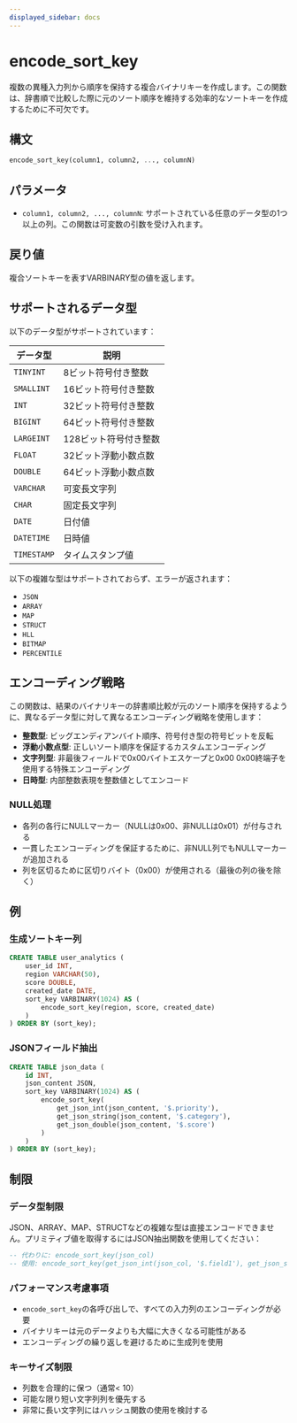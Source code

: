 ```yaml
---
displayed_sidebar: docs
---
```


# encode_sort_key

複数の異種入力列から順序を保持する複合バイナリキーを作成します。この関数は、辞書順で比較した際に元のソート順序を維持する効率的なソートキーを作成するために不可欠です。

## 構文

```SQL
encode_sort_key(column1, column2, ..., columnN)
```

## パラメータ

- `column1, column2, ..., columnN`: サポートされている任意のデータ型の1つ以上の列。この関数は可変数の引数を受け入れます。

## 戻り値

複合ソートキーを表すVARBINARY型の値を返します。

## サポートされるデータ型

以下のデータ型がサポートされています：

| データ型 | 説明 |
|----------|------|
| `TINYINT` | 8ビット符号付き整数 |
| `SMALLINT` | 16ビット符号付き整数 |
| `INT` | 32ビット符号付き整数 |
| `BIGINT` | 64ビット符号付き整数 |
| `LARGEINT` | 128ビット符号付き整数 |
| `FLOAT` | 32ビット浮動小数点数 |
| `DOUBLE` | 64ビット浮動小数点数 |
| `VARCHAR` | 可変長文字列 |
| `CHAR` | 固定長文字列 |
| `DATE` | 日付値 |
| `DATETIME` | 日時値 |
| `TIMESTAMP` | タイムスタンプ値 |

以下の複雑な型はサポートされておらず、エラーが返されます：

- `JSON`
- `ARRAY`
- `MAP`
- `STRUCT`
- `HLL`
- `BITMAP`
- `PERCENTILE`

## エンコーディング戦略

この関数は、結果のバイナリキーの辞書順比較が元のソート順序を保持するように、異なるデータ型に対して異なるエンコーディング戦略を使用します：

- **整数型**: ビッグエンディアンバイト順序、符号付き型の符号ビットを反転
- **浮動小数点型**: 正しいソート順序を保証するカスタムエンコーディング
- **文字列型**: 非最後フィールドで0x00バイトエスケープと0x00 0x00終端子を使用する特殊エンコーディング
- **日時型**: 内部整数表現を整数値としてエンコード

### NULL処理

- 各列の各行にNULLマーカー（NULLは0x00、非NULLは0x01）が付与される
- 一貫したエンコーディングを保証するために、非NULL列でもNULLマーカーが追加される
- 列を区切るために区切りバイト（0x00）が使用される（最後の列の後を除く）

## 例

### 生成ソートキー列

```sql
CREATE TABLE user_analytics (
    user_id INT,
    region VARCHAR(50),
    score DOUBLE,
    created_date DATE,
    sort_key VARBINARY(1024) AS (
        encode_sort_key(region, score, created_date)
    )
) ORDER BY (sort_key);
```

### JSONフィールド抽出

```sql
CREATE TABLE json_data (
    id INT,
    json_content JSON,
    sort_key VARBINARY(1024) AS (
        encode_sort_key(
            get_json_int(json_content, '$.priority'),
            get_json_string(json_content, '$.category'),
            get_json_double(json_content, '$.score')
        )
    )
) ORDER BY (sort_key);
```

## 制限

### データ型制限

JSON、ARRAY、MAP、STRUCTなどの複雑な型は直接エンコードできません。プリミティブ値を取得するにはJSON抽出関数を使用してください：

```sql
-- 代わりに: encode_sort_key(json_col)
-- 使用: encode_sort_key(get_json_int(json_col, '$.field1'), get_json_string(json_col, '$.field2'))
```

### パフォーマンス考慮事項

- `encode_sort_key`の各呼び出しで、すべての入力列のエンコーディングが必要
- バイナリキーは元のデータよりも大幅に大きくなる可能性がある
- エンコーディングの繰り返しを避けるために生成列を使用

### キーサイズ制限

- 列数を合理的に保つ（通常< 10）
- 可能な限り短い文字列列を優先する
- 非常に長い文字列にはハッシュ関数の使用を検討する